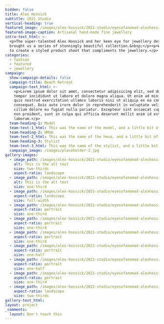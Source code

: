 ```yaml
---
hidden: false
title: Alex Hossick
subtitle: 2021 Studio
vertical-heading: true
featured_image: /images/alex-hossick/2021-studio/eyesofanomad-alexhossick-studio-36.jpg
featured-image-caption: Artisanal hand-made fine jewellery
intro-text_html: >-
  <p>The super-talented Alex Hossick and her keen eye for jewellery design have
  brought us a series of stunningly beautiful collection.&nbsp;</p><p>We wanted
  to create a styled product shoot that compliments the jewellery.</p>
categories:
  - fashion
  - featured
  - jewellery
campaign:
  show-campaign-details: false
  campaign-title: Beach Retreat
  campaign-text_html: >-
    <p>Lorem ipsum dolor sit amet, consectetur adipisicing elit, sed do eiusmod
    tempor incididunt ut labore et dolore magna aliqua. Ut enim ad minim veniam,
    quis nostrud exercitation ullamco laboris nisi ut aliquip ex ea commodo
    consequat. Duis aute irure dolor in reprehenderit in voluptate velit esse
    cillum dolore eu fugiat nulla pariatur. Excepteur sint occaecat cupidatat
    non proident, sunt in culpa qui officia deserunt mollit anim id est
    laborum.</p>
  team-heading-1: Model
  team-text-1_html: This was the name of the model, and a little bit of a blurb about her.
  team-heading-2: HMUA
  team-text-2_html: This was the name of the hmua, and a little bit of a blurb about her.
  team-heading-3: Stylist
  team-text-3_html: This was the name of the stylist, and a little bit of a blurb about her.
  campaign_image: /images/placeholder-2.jpg
gallery-images:
  - image_path: /images/alex-hossick/2021-studio/eyesofanomad-alexhossick-studio-41.jpg
    alt: This is the alt text
    size: two-thirds
    aspect-ratio: landscape
  - image_path: /images/alex-hossick/2021-studio/eyesofanomad-alexhossick-studio-15.jpg
    alt: This is the alt text
    size: one-third
  - image_path: /images/alex-hossick/2021-studio/eyesofanomad-alexhossick-studio-56.jpg
    aspect-ratio: landscape
    size: full-width
  - image_path: /images/alex-hossick/2021-studio/eyesofanomad-alexhossick-studio-71.jpg
    aspect-ratio: portrait
    size: one-third
  - image_path: /images/alex-hossick/2021-studio/eyesofanomad-alexhossick-studio-64.jpg
    aspect-ratio: portrait
    size: one-third
  - image_path: /images/alex-hossick/2021-studio/eyesofanomad-alexhossick-studio-49.jpg
    aspect-ratio: portrait
    size: one-third
  - image_path: /images/alex-hossick/2021-studio/eyesofanomad-alexhossick-studio-14.jpg
    aspect-ratio: portrait
    size: one-half
  - image_path: /images/alex-hossick/2021-studio/eyesofanomad-alexhossick-studio-13.jpg
    aspect-ratio: portrait
    size: one-half
  - image_path: /images/alex-hossick/2021-studio/eyesofanomad-alexhossick-studio-20.jpg
    aspect-ratio: portrait
    size: one-third
  - image_path: /images/alex-hossick/2021-studio/eyesofanomad-alexhossick-studio-28.jpg
    aspect-ratio: landscape
    size: two-thirds
gallery-text_html:
layout: project
_comments:
  layout: Don't touch this
---
```

